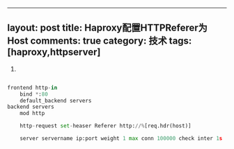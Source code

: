 
---
layout: post
title: Haproxy配置HTTPReferer为Host
comments: true
category: 技术
tags: [haproxy,httpserver]
---

1.

```python

frontend http-in
    bind *:80
    default_backend servers
backend servers
    mod http

    http-request set-heaser Referer http://%[req.hdr(host)]

    server servername ip:port weight 1 max conn 100000 check inter 1s

```
